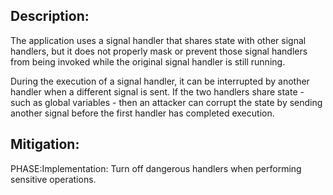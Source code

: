 ## Description:

The application uses a signal handler that shares state with other signal handlers, but it does not properly mask or prevent those signal handlers from being invoked while the original signal handler is still running.

During the execution of a signal handler, it can be interrupted by another handler when a different signal is sent. If the two handlers share state - such as global variables - then an attacker can corrupt the state by sending another signal before the first handler has completed execution.

## Mitigation:


PHASE:Implementation:
Turn off dangerous handlers when performing sensitive operations.

